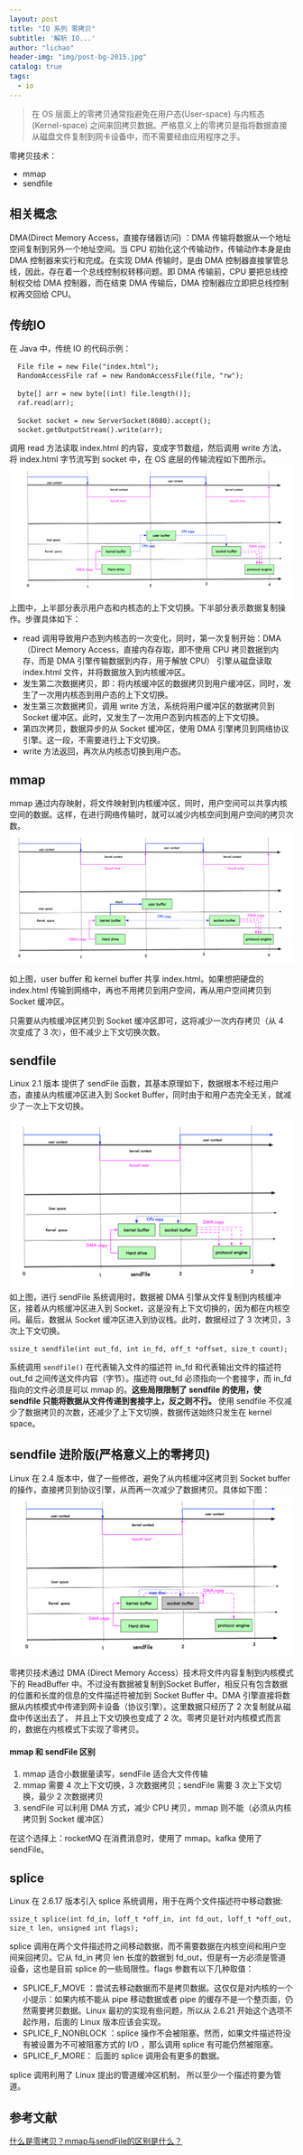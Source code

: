 ```yaml
---
layout: post
title: "IO 系列 零拷贝"
subtitle: '解析 IO...'
author: "lichao"
header-img: "img/post-bg-2015.jpg"
catalog: true
tags:
  - io
---
```


>在 OS 层面上的零拷贝通常指避免在用户态(User-space) 与内核态(Kernel-space) 之间来回拷贝数据。严格意义上的零拷贝是指将数据直接从磁盘文件复制到网卡设备中，而不需要经由应用程序之手。

零拷贝技术：
* mmap
* sendfile

## 相关概念
DMA(Direct Memory Access，直接存储器访问) ：DMA 传输将数据从一个地址空间复制到另外一个地址空间。当 CPU 初始化这个传输动作，传输动作本身是由 DMA 控制器来实行和完成。在实现 DMA 传输时，是由 DMA 控制器直接掌管总线，因此，存在着一个总线控制权转移问题。即 DMA 传输前，CPU 要把总线控制权交给 DMA 控制器，而在结束 DMA 传输后，DMA 控制器应立即把总线控制权再交回给 CPU。

## 传统IO
在 Java 中，传统 IO 的代码示例：
```
  File file = new File("index.html");
  RandomAccessFile raf = new RandomAccessFile(file, "rw");
  
  byte[] arr = new byte[(int) file.length()];
  raf.read(arr);
  
  Socket socket = new ServerSocket(8080).accept();
  socket.getOutputStream().write(arr);
```
调用 read 方法读取 index.html 的内容，变成字节数组，然后调用 write 方法，将 index.html 字节流写到 socket 中，在 OS 底层的传输流程如下图所示。
![传统IO](/img/io/传统IO.png)
上图中，上半部分表示用户态和内核态的上下文切换。下半部分表示数据复制操作。步骤具体如下：
* read 调用导致用户态到内核态的一次变化，同时，第一次复制开始：DMA（Direct Memory Access，直接内存存取，即不使用 CPU 拷贝数据到内存，而是 DMA 引擎传输数据到内存，用于解放 CPU） 引擎从磁盘读取 index.html 文件，并将数据放入到内核缓冲区。
* 发生第二次数据拷贝，即：将内核缓冲区的数据拷贝到用户缓冲区，同时，发生了一次用内核态到用户态的上下文切换。
* 发生第三次数据拷贝，调用 write 方法，系统将用户缓冲区的数据拷贝到 Socket 缓冲区。此时，又发生了一次用户态到内核态的上下文切换。
* 第四次拷贝，数据异步的从 Socket 缓冲区，使用 DMA 引擎拷贝到网络协议引擎。这一段，不需要进行上下文切换。
* write 方法返回，再次从内核态切换到用户态。

## mmap
mmap 通过内存映射，将文件映射到内核缓冲区，同时，用户空间可以共享内核空间的数据。这样，在进行网络传输时，就可以减少内核空间到用户空间的拷贝次数。
![mmap](/img/io/mmap.png)

如上图，user buffer 和 kernel buffer 共享 index.html。如果想把硬盘的 index.html 传输到网络中，再也不用拷贝到用户空间，再从用户空间拷贝到 Socket 缓冲区。

只需要从内核缓冲区拷贝到 Socket 缓冲区即可，这将减少一次内存拷贝（从 4 次变成了 3 次），但不减少上下文切换次数。

## sendfile
Linux 2.1 版本 提供了 sendFile 函数，其基本原理如下，数据根本不经过用户态，直接从内核缓冲区进入到 Socket Buffer，同时由于和用户态完全无关，就减少了一次上下文切换。

![sendfile](/img/io/sendfile.png)
如上图，进行 sendFile 系统调用时，数据被 DMA 引擎从文件复制到内核缓冲区，接着从内核缓冲区进入到 Socket，这是没有上下文切换的，因为都在内核空间。最后，数据从 Socket 缓冲区进入到协议栈。此时，数据经过了 3 次拷贝，3 次上下文切换。
```
ssize_t sendfile(int out_fd, int in_fd, off_t *offset, size_t count);
```

系统调用 ```sendfile()``` 在代表输入文件的描述符 in_fd 和代表输出文件的描述符 out_fd 之间传送文件内容（字节）。描述符 out_fd 必须指向一个套接字，而 in_fd 指向的文件必须是可以 mmap 的。**这些局限限制了 sendfile 的使用，使 sendfile 只能将数据从文件传递到套接字上，反之则不行。**
使用 sendfile 不仅减少了数据拷贝的次数，还减少了上下文切换，数据传送始终只发生在 kernel space。

## sendfile 进阶版(严格意义上的零拷贝)
Linux 在 2.4 版本中，做了一些修改，避免了从内核缓冲区拷贝到 Socket buffer 的操作，直接拷贝到协议引擎，从而再一次减少了数据拷贝。具体如下图：
![sendfile进阶版](/img/io/sendfile进阶版.png)

零拷贝技术通过 DMA (Direct Memory Access）技术将文件内容复制到内核模式下的 ReadBuffer 中。不过没有数据被复制到Socket Buffer，相反只有包含数据的位置和长度的信息的文件描述符被加到 Socket Buffer 中。DMA 引擎直接将数据从内核模式中传递到网卡设备（协议引擎）。这里数据只经历了 2 次复制就从磁盘中传送出去了， 并且上下文切换也变成了 2 次。零拷贝是针对内核模式而言的，数据在内核模式下实现了零拷贝。

 #### mmap 和 sendFile 区别

1. mmap 适合小数据量读写，sendFile 适合大文件传输
2. mmap 需要 4 次上下文切换，3 次数据拷贝；sendFile 需要 3 次上下文切换，最少 2 次数据拷贝
3. sendFile 可以利用 DMA 方式，减少 CPU 拷贝，mmap 则不能（必须从内核拷贝到 Socket 缓冲区）

在这个选择上：rocketMQ 在消费消息时，使用了 mmap。kafka 使用了 sendFile。
## splice
Linux 在 2.6.17 版本引入 splice 系统调用，用于在两个文件描述符中移动数据:

```
ssize_t splice(int fd_in, loff_t *off_in, int fd_out, loff_t *off_out, size_t len, unsigned int flags);
```

splice 调用在两个文件描述符之间移动数据，而不需要数据在内核空间和用户空间来回拷贝。它从 fd_in 拷贝 len 长度的数据到 fd_out，但是有一方必须是管道设备，这也是目前 splice 的一些局限性。flags 参数有以下几种取值：
* SPLICE_F_MOVE ：尝试去移动数据而不是拷贝数据。这仅仅是对内核的一个小提示：如果内核不能从 pipe 移动数据或者 pipe 的缓存不是一个整页面，仍然需要拷贝数据。Linux 最初的实现有些问题，所以从 2.6.21 开始这个选项不起作用，后面的 Linux 版本应该会实现。
* SPLICE_F_NONBLOCK ：splice 操作不会被阻塞。然而，如果文件描述符没有被设置为不可被阻塞方式的 I/O ，那么调用 splice 有可能仍然被阻塞。
* SPLICE_F_MORE： 后面的 splice 调用会有更多的数据。

splice 调用利用了 Linux 提出的管道缓冲区机制， 所以至少一个描述符要为管道。



## 参考文献
[什么是零拷贝？mmap与sendFile的区别是什么？](https://www.cnblogs.com/ericli-ericli/articles/12923420.html)

